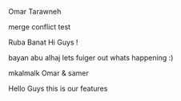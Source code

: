 
Omar Tarawneh

merge conflict test

Ruba Banat 
Hi Guys !

bayan abu alhaj 
lets fuiger out whats happening :)

mkalmalk
Omar & samer 

Hello Guys this is our features

